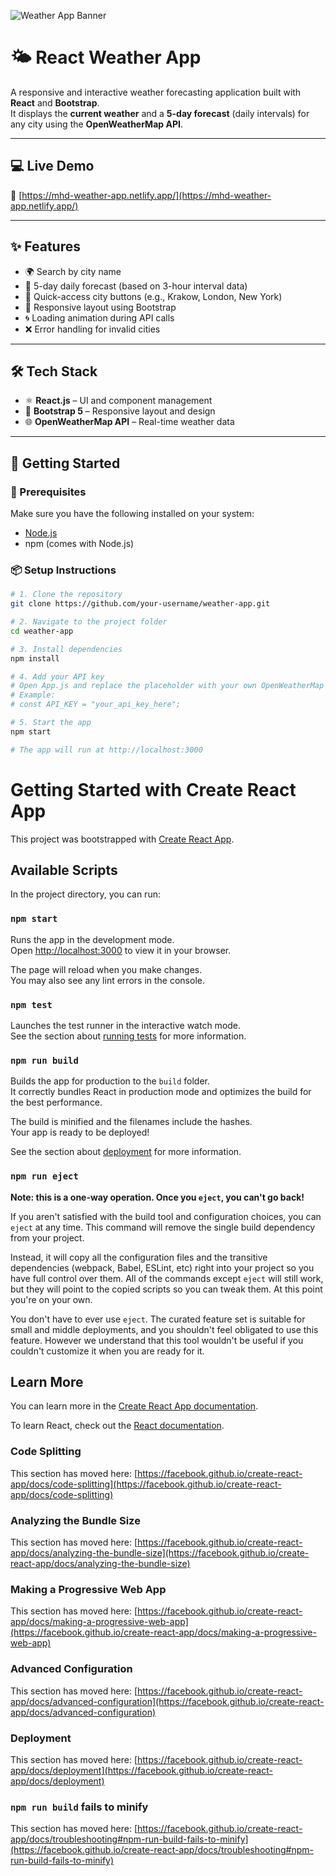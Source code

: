 ![Weather App Banner](https://github.com/user-attachments/assets/bb3ca5e9-24a4-44e3-b8ea-7d42b84be42d)

# 🌤️ React Weather App

A responsive and interactive weather forecasting application built with **React** and **Bootstrap**.  
It displays the **current weather** and a **5-day forecast** (daily intervals) for any city using the **OpenWeatherMap API**.

---

## 💻 Live Demo

🔗 [https://mhd-weather-app.netlify.app/](https://mhd-weather-app.netlify.app/)

---

## ✨ Features

- 🌍 Search by city name  
- 📆 5-day daily forecast (based on 3-hour interval data)  
- 🎯 Quick-access city buttons (e.g., Krakow, London, New York)  
- 📱 Responsive layout using Bootstrap  
- 🌀 Loading animation during API calls  
- ❌ Error handling for invalid cities  

---

## 🛠️ Tech Stack

- ⚛️ **React.js** – UI and component management  
- 🎨 **Bootstrap 5** – Responsive layout and design  
- 🌐 **OpenWeatherMap API** – Real-time weather data  

---

## 🚀 Getting Started

### 🔧 Prerequisites

Make sure you have the following installed on your system:

- [Node.js](https://nodejs.org/)
- npm (comes with Node.js)

### 📦 Setup Instructions

```bash
# 1. Clone the repository
git clone https://github.com/your-username/weather-app.git

# 2. Navigate to the project folder
cd weather-app

# 3. Install dependencies
npm install

# 4. Add your API key
# Open App.js and replace the placeholder with your own OpenWeatherMap API key
# Example:
# const API_KEY = "your_api_key_here";

# 5. Start the app
npm start

# The app will run at http://localhost:3000
```
# Getting Started with Create React App

This project was bootstrapped with [Create React App](https://github.com/facebook/create-react-app).

## Available Scripts

In the project directory, you can run:

### `npm start`

Runs the app in the development mode.\
Open [http://localhost:3000](http://localhost:3000) to view it in your browser.

The page will reload when you make changes.\
You may also see any lint errors in the console.

### `npm test`

Launches the test runner in the interactive watch mode.\
See the section about [running tests](https://facebook.github.io/create-react-app/docs/running-tests) for more information.

### `npm run build`

Builds the app for production to the `build` folder.\
It correctly bundles React in production mode and optimizes the build for the best performance.

The build is minified and the filenames include the hashes.\
Your app is ready to be deployed!

See the section about [deployment](https://facebook.github.io/create-react-app/docs/deployment) for more information.

### `npm run eject`

**Note: this is a one-way operation. Once you `eject`, you can't go back!**

If you aren't satisfied with the build tool and configuration choices, you can `eject` at any time. This command will remove the single build dependency from your project.

Instead, it will copy all the configuration files and the transitive dependencies (webpack, Babel, ESLint, etc) right into your project so you have full control over them. All of the commands except `eject` will still work, but they will point to the copied scripts so you can tweak them. At this point you're on your own.

You don't have to ever use `eject`. The curated feature set is suitable for small and middle deployments, and you shouldn't feel obligated to use this feature. However we understand that this tool wouldn't be useful if you couldn't customize it when you are ready for it.

## Learn More

You can learn more in the [Create React App documentation](https://facebook.github.io/create-react-app/docs/getting-started).

To learn React, check out the [React documentation](https://reactjs.org/).

### Code Splitting

This section has moved here: [https://facebook.github.io/create-react-app/docs/code-splitting](https://facebook.github.io/create-react-app/docs/code-splitting)

### Analyzing the Bundle Size

This section has moved here: [https://facebook.github.io/create-react-app/docs/analyzing-the-bundle-size](https://facebook.github.io/create-react-app/docs/analyzing-the-bundle-size)

### Making a Progressive Web App

This section has moved here: [https://facebook.github.io/create-react-app/docs/making-a-progressive-web-app](https://facebook.github.io/create-react-app/docs/making-a-progressive-web-app)

### Advanced Configuration

This section has moved here: [https://facebook.github.io/create-react-app/docs/advanced-configuration](https://facebook.github.io/create-react-app/docs/advanced-configuration)

### Deployment

This section has moved here: [https://facebook.github.io/create-react-app/docs/deployment](https://facebook.github.io/create-react-app/docs/deployment)

### `npm run build` fails to minify

This section has moved here: [https://facebook.github.io/create-react-app/docs/troubleshooting#npm-run-build-fails-to-minify](https://facebook.github.io/create-react-app/docs/troubleshooting#npm-run-build-fails-to-minify)

